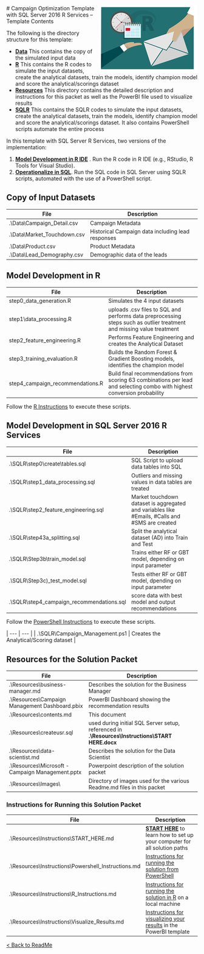 <img src="Images/management.png" align="right">
# Campaign Optimization Template with SQL Server 2016 R Services – Template Contents

The following is the directory structure for this template:

- [**Data**](#copy-of-input-datasets)  This contains the copy of the simulated input data
- [**R**](#model-development-in-r)  This contains the R codes to simulate the input datasets, create the analytical datasets, train the models, identify champion model and score the analytical/scorings dataset
- [**Resources**](#resources-for-the-solution-packet) This directory contains the detailed description and instructions for this packet as well as the PowerBI file used to visualize results
- [**SQLR**](#model-development-in-sql-server-2016-r-services) This contains the SQLR codes to simulate the input datasets, create the analytical datasets, train the models, identify champion model and score the analytical/scorings dataset. It also contains PowerShell scripts automate the entire process

In this template with SQL Server R Services, two versions of the implementation:

1. [**Model Development in R IDE**](#model-development-in-r)  . Run the R code in R IDE (e.g., RStudio, R Tools for Visual Studio).
2. [**Operationalize in SQL**](#model-development-in-sql-server-2016-r-services). Run the SQL code in SQL Server using SQLR scripts, automated with the use of a PowerShell script.


## Copy of Input Datasets

| File | Description |
| --- | --- |
| .\Data\Campaign\_Detail.csv | Campaign Metadata |
| .\Data\Market\_Touchdown.csv | Historical Campaign data including lead responses |
| .\Data\Product.csv | Product Metadata |
| .\Data\Lead\_Demography.csv | Demographic data of the leads |

## Model Development in R

| File | Description |
| --- | --- |
| step0\_data\_generation.R | Simulates the 4 input datasets |
| step1\data\_processing.R | uploads .csv files to SQL and performs data preprocessing steps such as outlier treatment and missing value treatment  | 
| step2\_feature\_engineering.R | Performs Feature Engineering and creates the Analytical Dataset 
| step3\_training\_evaluation.R | Builds the Random Forest &amp; Gradient Boosting models, identifies the champion model | 
| step4\_campaign\_recommendations.R | Build final recommendations from scoring 63 combinations per lead and selecting combo with highest conversion probability  |


Follow the [R Instructions](Instructions/R_Instructions.md) to execute these scripts.


## Model Development in SQL Server 2016 R Services

| File | Description |
| --- | --- |
| .\SQLR\step0\create\tables.sql | SQL Script to upload data tables into SQL |
| .\SQLR\step1\_data\_processing.sql  | Outliers and missing values in data tables are treated |
| .\SQLR\step2\_feature\_engineering.sql | Market touchdown dataset is aggregated and variables like #Emails, #Calls and #SMS are created |
| .\SQLR\step43a\_splitting.sql | Split the analytical dataset (AD) into Train and Test |
| .\SQLR\Step3b\train\_model.sql | Trains either RF or GBT model, depending on input parameter |
| .\SQLR\Step3c)_test\_model.sql | Tests either RF or GBT model, dpending on input parameter |
| .\SQLR\step4\_campaign\_recommendations.sql | score data with best model and output recommendations |

Follow the [PowerShell Instructions](Instructions/PowerShell_Instructions.md) to execute these scripts.

| --- | --- |
| .\SQLR\Campaign_Management.ps1 | Creates the Analytical/Scoring dataset |


## Resources for the Solution Packet
| File | Description |
| --- | --- |
| .\Resources\business-manager.md | Describes the solution for the Business Manager |
| .\Resources\Campaign Management Dashboard.pbix | PowerBI Dashboard showing the recommendation results |
| .\Resources\contents.md | This document |
| .\Resources\createusr.sql | used during initial SQL Server setup, referenced in **.\Resources\Instructions\START HERE.docx** |
| .\Resources\data-scientist.md | Describes the solution for the Data Scientist |
| .\Resources\Microsoft - Campaign Management.pptx | Powerpoint description of the solution packet |
| .\Resources\Images\ | Directory of images used for the various Readme.md files in this packet |

###  Instructions for Running this Solution Packet
| File | Description |
| --- | --- |
| .\Resources\Instructions\START_HERE.md | **[START HERE](Instructions/START_HERE.md)** to learn how to set up your computer for all solution paths |
| .\Resources\Instructions\Powershell_Instructions.md | [Instructions for running the solution from PowerShell](Instructions/Powershell_Instructions.md) |
| .\Resources\Instructions\R_Instructions.md | [Instructions for running the solution in R](Instructions/R_Instructions.md) on a local machine |
| .\Resources\Instructions\Visualize_Results.md | [Instructions for visualizing your results](Instructions/Visualize_Results.md) in the PowerBI template |


[&lt; Back to ReadMe](../readme.md)